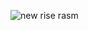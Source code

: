 ![new rise rasm](https://github.com/BoborahimAlisherovich/New-Rise--django/assets/157810653/93904229-0268-4ff4-ac3e-94ab2562e256)
